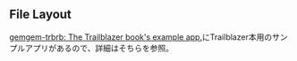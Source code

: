 ## File Layout

[gemgem-trbrb: The Trailblazer book's example app.](https://github.com/apotonick/gemgem-trbrb)にTrailblazer本用のサンプルアプリがあるので、詳細はそちらを参照。
